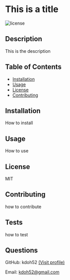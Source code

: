 # This is a title

![license](https://img.shields.io/static/v1?label=license&message=MIT&color=blue)

## Description
This is the description

## Table of Contents
* [Installation](#installation)
* [Usage](#usage)
* [License](#license)
* [Contributing](#contributing)

## Installation
How to install

## Usage
How to use

## License
MIT

## Contributing
how to contribute

## Tests
how to test

## Questions
GitHub: kdoh52
[(Visit profile)](https://github.com/kdoh52)

Email: kdoh52@gmail.com

